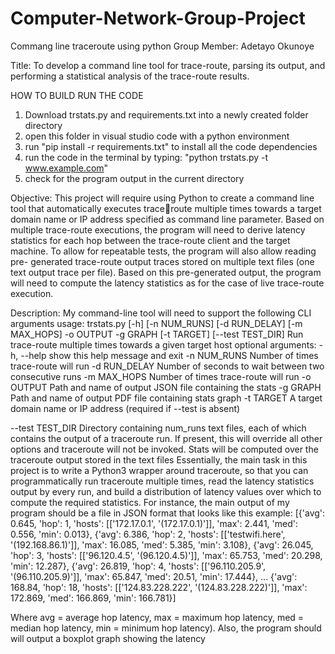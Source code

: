 # Computer-Network-Group-Project
Commang line traceroute using python
Group Member: 
Adetayo Okunoye

Title: 
To develop a command line tool for trace-route, parsing its output, and performing a statistical analysis 
of the trace-route results.

HOW TO BUILD RUN THE CODE
1. Download trstats.py and requirements.txt into a newly created folder directory
2. open this folder in visual studio code with a python environment
3. run "pip install -r requirements.txt" to install all the code dependencies
4. run the code in the terminal by typing: "python trstats.py -t www.example.com"
5. check for the program output in the current directory

Objective:
This project will require using Python to create a command line tool that automatically executes traceroute multiple times towards a target domain name or IP address specified as command line parameter. 
Based on multiple trace-route executions, the program will need to derive latency statistics for each hop 
between the trace-route client and the target machine.
To allow for repeatable tests, the program will also allow reading pre- generated trace-route output 
traces stored on multiple text files (one text output trace per file). Based on this pre-generated output, 
the program will need to compute the latency statistics as for the case of live trace-route execution.

Description:
My command-line tool will need to support the following CLI arguments
usage: trstats.py [-h] [-n NUM_RUNS] [-d RUN_DELAY] [-m MAX_HOPS]
 -o OUTPUT -g GRAPH [-t TARGET] [--test TEST_DIR]
Run trace-route multiple times towards a given target host
optional arguments: 
-h, --help show this help message and exit
-n NUM_RUNS Number of times trace-route will run
-d RUN_DELAY Number of seconds to wait between two consecutive runs 
-m MAX_HOPS Number of times trace-route will run
-o OUTPUT Path and name of output JSON file containing the stats
-g GRAPH Path and name of output PDF file containing stats graph
-t TARGET A target domain name or IP address (required if --test
 is absent)
 
--test TEST_DIR Directory containing num_runs text files, each of which contains the output of a 
traceroute run. If present, this will override all other options and traceroute will not be invoked. Stats 
will be computed over the traceroute output stored in the text files
Essentially, the main task in this project is to write a Python3 wrapper around traceroute, so that you 
can programmatically run traceroute multiple times, read the latency statistics output by every run, and 
build a distribution of latency values over which to compute the required statistics. 
For instance, the main output of my program should be a file in JSON format that looks like this 
example:
[{'avg': 0.645,
'hop': 1,
'hosts': [['172.17.0.1', '(172.17.0.1)']], 'max': 2.441,
'med': 0.556,
'min': 0.013},
{'avg': 6.386,
'hop': 2,
'hosts': [['testwifi.here', '(192.168.86.1)']], 'max': 16.085,
'med': 5.385,
'min': 3.108},
{'avg': 26.045,
'hop': 3,
'hosts': [['96.120.4.5', '(96.120.4.5)']], 'max': 65.753,
'med': 20.298,
'min': 12.287},
{'avg': 26.819,
'hop': 4,
'hosts': [['96.110.205.9', '(96.110.205.9)']], 'max': 65.847,
'med': 20.51,
'min': 17.444},
...
{'avg': 168.84,
'hop': 18,
'hosts': [['124.83.228.222', '(124.83.228.222)']], 'max': 172.869,
'med': 166.869,
'min': 166.781}]

Where avg = average hop latency, max = maximum hop latency, med = median hop latency, min = 
minimum hop latency). Also, the program should will output a boxplot graph showing the latency



